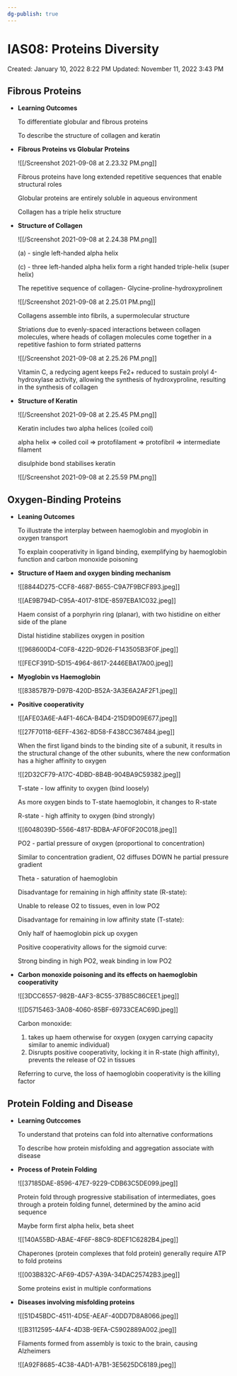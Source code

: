 ```yaml
---
dg-publish: true
---
```


# IAS08: Proteins Diversity

Created: January 10, 2022 8:22 PM
Updated: November 11, 2022 3:43 PM

## Fibrous Proteins

- **Learning Outcomes**
    
    To differentiate globular and fibrous proteins
    
    To describe the structure of collagen and keratin
    
- **Fibrous Proteins vs Globular Proteins**
    
    ![[/Screenshot 2021-09-08 at 2.23.32 PM.png]]
    
    Fibrous proteins have long extended repetitive sequences that enable structural roles
    
    Globular proteins are entirely soluble in aqueous environment
    
    Collagen has a triple helix structure
    
- **Structure of Collagen**
    
    ![[/Screenshot 2021-09-08 at 2.24.38 PM.png]]
    
    (a) - single left-handed alpha helix
    
    (c) - three left-handed alpha helix form a right handed triple-helix (super helix)
    
    The repetitive sequence of collagen- Glycine-proline-hydroxyprolineπ
    
    ![[/Screenshot 2021-09-08 at 2.25.01 PM.png]]
    
    Collagens assemble into fibrils, a supermolecular structure
    
    Striations due to evenly-spaced interactions between collagen molecules, where heads of collagen molecules come together in a repetitive fashion to form striated patterns
    
    ![[/Screenshot 2021-09-08 at 2.25.26 PM.png]]
    
    Vitamin C, a redycing agent keeps Fe2+ reduced to sustain prolyl 4-hydroxylase activity, allowing the synthesis of hydroxyproline, resulting in the synthesis of collagen
    
- **Structure of Keratin**
    
    ![[/Screenshot 2021-09-08 at 2.25.45 PM.png]]
    
    Keratin includes two alpha helices (coiled coil)
    
    alpha helix ⇒ coiled coil ⇒ protofilament ⇒ protofibril ⇒ intermediate filament
    
    disulphide bond stabilises keratin
    
    ![[/Screenshot 2021-09-08 at 2.25.59 PM.png]]
    

## Oxygen-Binding Proteins

- **Leaning Outcomes**
    
    To illustrate the interplay between haemoglobin and myoglobin in oxygen transport
    
    To explain cooperativity in ligand binding, exemplifying by haemoglobin function and carbon monoxide poisoning
    
- **Structure of Haem and oxygen binding mechanism**
    
    ![[8844D275-CCF8-4687-B655-C9A7F9BCF893.jpeg]]
    
    ![[AE9B794D-C95A-4017-81DE-8597EBA1C032.jpeg]]
    
    Haem consist of a porphyrin ring (planar), with two histidine on either side of the plane
    
    Distal histidine stabilizes oxygen in position
    
    ![[968600D4-C0F8-422D-9D26-F143505B3F0F.jpeg]]
    
    ![[FECF391D-5D15-4964-8617-2446EBA17A00.jpeg]]
    
- **Myoglobin vs Haemoglobin**
    
    ![[83857B79-D97B-420D-B52A-3A3E6A2AF2F1.jpeg]]
    
- **Positive cooperativity**
    
    ![[AFE03A6E-A4F1-46CA-B4D4-215D9D09E677.jpeg]]
    
    ![[27F70118-6EFF-4362-8D58-F438CC367484.jpeg]]
    
    When the first ligand binds to the binding site of a subunit, it results in the structural change of the other subunits, where the new conformation has a higher affinity to oxygen
    
    ![[2D32CF79-A17C-4DBD-8B4B-904BA9C59382.jpeg]]
    
    T-state - low affinity to oxygen (bind loosely)
    
    As more oxygen binds to T-state haemoglobin, it changes to R-state
    
    R-state - high affinity to oxygen (bind strongly)
    
    ![[6048039D-5566-4817-BDBA-AF0F0F20C018.jpeg]]
    
    PO2 - partial pressure of oxygen (proportional to concentration)
    
    Similar to concentration gradient, O2 diffuses DOWN he partial pressure gradient
    
    Theta - saturation of haemoglobin
    
    Disadvantage for remaining in high affinity state (R-state):
    
    Unable to release O2 to tissues, even in low PO2
    
    Disadvantage for remaining in low affinity state (T-state):
    
    Only half of haemoglobin pick up oxygen
    
    Positive cooperativity allows for the sigmoid curve:
    
    Strong binding in high PO2, weak binding in low PO2
    
- **Carbon monoxide poisoning and its effects on haemoglobin cooperativity**
    
    ![[3DCC6557-982B-4AF3-8C55-37B85C86CEE1.jpeg]]
    
    ![[D5715463-3A08-4060-85BF-69733CEAC69D.jpeg]]
    
    Carbon monoxide:
    
    1. takes up haem otherwise for oxygen (oxygen carrying capacity similar to anemic individual)
    2. Disrupts positive cooperativity, locking it in R-state (high affinity), prevents the release of O2 in tissues
    
    Referring to curve, the loss of haemoglobin cooperativity is the killing factor
    

## Protein Folding and Disease

- **Learning Outccomes**
    
    To understand that proteins can fold into alternative conformations
    
    To describe how protein misfolding and aggregation associate with disease
    
- **Process of Protein Folding**
    
    ![[37185DAE-8596-47E7-9229-CDB63C5DE099.jpeg]]
    
    Protein fold through progressive stabilisation of intermediates, goes through a protein folding funnel, determined by the amino acid sequence
    
    Maybe form first alpha helix, beta sheet
    
    ![[140A55BD-ABAE-4F6F-88C9-8DEF1C6282B4.jpeg]]
    
    Chaperones (protein complexes that fold protein) generally require ATP to fold proteins
    
    ![[003B832C-AF69-4D57-A39A-34DAC25742B3.jpeg]]
    
    Some proteins exist in multiple conformations
    
- **Diseases involving misfolding proteins**
    
    ![[51D45BDC-4511-4D5E-AEAF-40DD7D8A8066.jpeg]]
    
    ![[B3112595-4AF4-4D3B-9EFA-C5902889A002.jpeg]]
    
    Filaments formed from assembly is toxic to the brain, causing Alzheimers
    
    ![[A92F8685-4C38-4AD1-A7B1-3E5625DC6189.jpeg]]